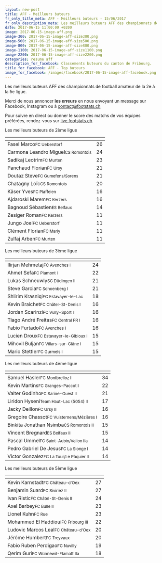 ```yaml
---
layout: new-post
title: AFF - Meilleurs buteurs
fr_only_title_meta: AFF - Meilleurs buteurs - 15/06/2017
fr_only_description_meta: Les meilleurs buteurs AFF des championnats de football amateur de la 2e à la 5e ligue - 15/06/2017
date: 2017-06-15 11:00:00 +0200
image: 2017-06-15-image-aff.png
image-300: 2017-06-15-image-aff-size300.png
image-500: 2017-06-15-image-aff-size500.png
image-800: 2017-06-15-image-aff-size800.png
image-1100: 2017-06-15-image-aff-size1100.png
image-2200: 2017-06-15-image-aff-size2200.png
categories: resume aff
description_for_facebook: Classements buteurs du canton de Fribourg.
title_for_facebook: AFF - Top buteurs
image_for_facebook: /images/facebook/2017-06-15-image-aff-facebook.png
---
```

Les meilleurs buteurs AFF des championnats de football amateur de la 2e à la 5e ligue.

Merci de nous annoncer <b>les erreurs</b> en nous envoyant un message sur Facebook, Instagram ou à contact@footstats.ch

Pour suivre en direct ou donner le score des matchs de vos équipes préférées, rendez-vous sur <a href='http://live.footstats.ch'>live.footstats.ch</a>.

Les meilleurs buteurs de 2ème ligue

<table class="table"><thead><tr><th><i class="fa fa-male"></i></th><th><i class="fa fa-futbol-o"></i></th></tr></thead><tbody><tr><td>Fasel Marco<span class='d-block team-name'><small>FC Ueberstorf</small></span></td><td>26</td></tr><tr><td>Carmona Leandro Miguel<span class='d-block team-name'><small>CS Romontois</small></span></td><td>24</td></tr><tr><td>Sadikaj Leotrim<span class='d-block team-name'><small>FC Murten</small></span></td><td>23</td></tr><tr><td>Panchaud Florian<span class='d-block team-name'><small>FC Ursy</small></span></td><td>21</td></tr><tr><td>Doutaz Steve<span class='d-block team-name'><small>FC Gumefens/Sorens</small></span></td><td>21</td></tr><tr><td>Chatagny Loïc<span class='d-block team-name'><small>CS Romontois</small></span></td><td>20</td></tr><tr><td>Käser Yves<span class='d-block team-name'><small>FC Plaffeien</small></span></td><td>16</td></tr><tr><td>Ajdaroski Marem<span class='d-block team-name'><small>FC Kerzers</small></span></td><td>16</td></tr><tr><td>Bagnoud Sébastien<span class='d-block team-name'><small>ES Belfaux</small></span></td><td>14</td></tr><tr><td>Zesiger Roman<span class='d-block team-name'><small>FC Kerzers</small></span></td><td>11</td></tr><tr><td>Jungo Joel<span class='d-block team-name'><small>FC Ueberstorf</small></span></td><td>11</td></tr><tr><td>Clément Florian<span class='d-block team-name'><small>FC Marly</small></span></td><td>11</td></tr><tr><td>Zulfaj Arben<span class='d-block team-name'><small>FC Murten</small></span></td><td>11</td></tr></tbody></table>Les meilleurs buteurs de 3ème ligue

<table class="table"><thead><tr><th><i class="fa fa-male"></i></th><th><i class="fa fa-futbol-o"></i></th></tr></thead><tbody><tr><td>Ilirjan Mehmetaj<span class='d-block team-name'><small>FC Avenches I</small></span></td><td>24</td></tr><tr><td>Ahmet Sefa<span class='d-block team-name'><small>FC Piamont I</small></span></td><td>22</td></tr><tr><td>Lukas Schneuwly<span class='d-block team-name'><small>SC Düdingen II</small></span></td><td>21</td></tr><tr><td>Steve Garcia<span class='d-block team-name'><small>FC Schoenberg I</small></span></td><td>21</td></tr><tr><td>Shlirim Krasniqi<span class='d-block team-name'><small>FC Estavayer-le-Lac</small></span></td><td>18</td></tr><tr><td>Kevin Braichet<span class='d-block team-name'><small>FC Châtel-St-Denis I</small></span></td><td>16</td></tr><tr><td>Jordan Scarinzi<span class='d-block team-name'><small>FC Vully-Sport I</small></span></td><td>16</td></tr><tr><td>Tiago André Freitas<span class='d-block team-name'><small>FC Central FR I</small></span></td><td>16</td></tr><tr><td>Fabio Furtado<span class='d-block team-name'><small>FC Avenches I</small></span></td><td>16</td></tr><tr><td>Lucien Droux<span class='d-block team-name'><small>FC Estavayer-le-Gibloux I</small></span></td><td>15</td></tr><tr><td>Mihovil Buljan<span class='d-block team-name'><small>FC Villars-sur-Glâne I</small></span></td><td>15</td></tr><tr><td>Mario Stettler<span class='d-block team-name'><small>FC Gurmels I</small></span></td><td>15</td></tr></tbody></table>Les meilleurs buteurs de 4ème ligue

<table class="table"><thead><tr><th><i class="fa fa-male"></i></th><th><i class="fa fa-futbol-o"></i></th></tr></thead><tbody><tr><td>Samuel Hasler<span class='d-block team-name'><small>FC Montbrelloz I</small></span></td><td>34</td></tr><tr><td>Kevin Martins<span class='d-block team-name'><small>FC Granges-Paccot I</small></span></td><td>22</td></tr><tr><td>Valter Godinho<span class='d-block team-name'><small>FC Sarine-Ouest II</small></span></td><td>21</td></tr><tr><td>Liridon Hyseni<span class='d-block team-name'><small>Team Haut-Lac (5054) II</small></span></td><td>17</td></tr><tr><td>Jacky Deillon<span class='d-block team-name'><small>FC Ursy II</small></span></td><td>16</td></tr><tr><td>Gregoire Chassot<span class='d-block team-name'><small>FC Vuisternens/Mézières I</small></span></td><td>16</td></tr><tr><td>Binkita Jonathan Nsimba<span class='d-block team-name'><small>CS Romontois II</small></span></td><td>15</td></tr><tr><td>Vincent Bregnard<span class='d-block team-name'><small>ES Belfaux II</small></span></td><td>15</td></tr><tr><td>Pascal Ummel<span class='d-block team-name'><small>FC Saint-Aubin/Vallon IIa</small></span></td><td>14</td></tr><tr><td>Pedro Gabriel De Jesus<span class='d-block team-name'><small>FC La Sionge I</small></span></td><td>14</td></tr><tr><td>Victor Gonzalez<span class='d-block team-name'><small>FC La Tour/Le Pâquier II</small></span></td><td>14</td></tr></tbody></table>Les meilleurs buteurs de 5ème ligue

<table class="table"><thead><tr><th><i class="fa fa-male"></i></th><th><i class="fa fa-futbol-o"></i></th></tr></thead><tbody><tr><td>Kevin Karnstadt<span class='d-block team-name'><small>FC Château-d'Oex</small></span></td><td>27</td></tr><tr><td>Benjamin Suard<span class='d-block team-name'><small>FC Siviriez II</small></span></td><td>27</td></tr><tr><td>Ivan Ristic<span class='d-block team-name'><small>FC Châtel-St-Denis II</small></span></td><td>24</td></tr><tr><td>Axel Barbey<span class='d-block team-name'><small>FC Bulle II</small></span></td><td>23</td></tr><tr><td>Lionel Kuhn<span class='d-block team-name'><small>FC Rue</small></span></td><td>23</td></tr><tr><td>Mohammed El Haddioui<span class='d-block team-name'><small>FC Fribourg III</small></span></td><td>22</td></tr><tr><td>Ludovic Marcos Leal<span class='d-block team-name'><small>FC Château-d'Oex</small></span></td><td>20</td></tr><tr><td>Jérôme Humbert<span class='d-block team-name'><small>FC Treyvaux</small></span></td><td>20</td></tr><tr><td>Fabio Ruben Perdigao<span class='d-block team-name'><small>FC Nuvilly</small></span></td><td>19</td></tr><tr><td>Qerim Guri<span class='d-block team-name'><small>FC Wünnewil-Flamatt IIa</small></span></td><td>18</td></tr></tbody></table>